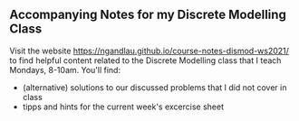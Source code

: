 ## Accompanying Notes for my Discrete Modelling Class

Visit the website https://ngandlau.github.io/course-notes-dismod-ws2021/ to find helpful content related to the Discrete Modelling class that I teach Mondays, 8-10am. You'll find:

* (alternative) solutions to our discussed problems that I did not cover in class
* tipps and hints for the current week's excercise sheet



